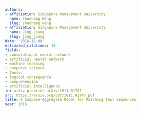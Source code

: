 ```yaml
---
authors:
- affiliation: Singapore Management University
  name: Shuohang Wang
  slug: shuohang_wang
- affiliation: Singapore Management University
  name: Jing Jiang
  slug: jing_jiang
date: '2016-11-06'
estimated_citations: 14
fields:
- convolutional neural network
- artificial neural network
- machine learning
- computer science
- tensor
- logical consequence
- comprehension
- artificial intelligence
in: arXiv preprint arXiv:1611.01747
src: https://arxiv.org/pdf/1611.01747.pdf
title: A Compare-Aggregate Model for Matching Text Sequences
year: 2016
---
```

